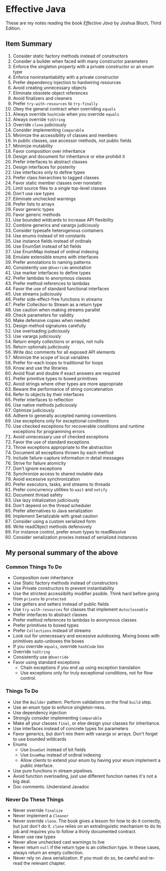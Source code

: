# Effective Java

These are my notes reading the book _Effective Java_ by Joshua Bloch, Third Edition.

## Item Summary

1. Consider static factory methods instead of constructors
2. Consider a builder when faced with many constructor parameters
3. Enforce the singleton property with a private constructor or an enum type
4. Enforce noninstantiability with a private constructor
5. Prefer dependency injection to hardwiring resources
6. Avoid creating unnecessary objects
7. Eliminate obsolete object references
8. Avoid finalizers and cleaners
9. Prefer `try-with-resources` to `try-finally`
10. Obey the general contract when overriding `equals`
11. Always override `hashCode` when you override `equals`
12. Always override `toString`
13. Override `clone` judiciously
14. Consider implementing `Comparable`
15. Minimize the accessibility of classes and members
16. In public classes, use accessor methods, not public fields
17. Minimize mutability
18. Favor composition over inheritance
19. Design and document for inheritance or else prohibit it
20. Prefer interfaces to abstract classes
21. Design interfaces for posterity
22. Use interfaces only to define types
23. Prefer class hierarchies to tagged classes
24. Favor static member classes over nonstatic
25. Limit source files to a single top-level classes
26. Don't use raw types
27. Eliminate unchecked warnings
28. Prefer lists to arrays
29. Favor generic types
30. Favor generic methods
31. Use bounded wildcards to increase API flexibility
32. Combine generics and varargs judiciously
33. Consider typesafe heterogenous containers
34. Use enums instead of int constants
35. Use instance fields instead of ordinals
36. Use EnumSet instead of bit fields
37. Use EnumMap instead of ordinal indexing
38. Emulate extensible enums with interfaces
39. Prefer annotations to naming patterns
40. Consistently use `@Override` annotation
41. Use marker interfaces to define types
42. Prefer lambdas to anonymous classes
43. Prefer method references to lambdas
44. Favor the use of standard functional interfaces
45. Use streams judiciously
46. Prefer side-effect-free functions in streams
47. Prefer Collection to Stream as a return type
48. Use caution when making streams parallel
49. Check parameters for validity
50. Make defensive copies when needed
51. Design method signatures carefully
52. Use overloading judiciously
53. Use varargs judiciously
54. Return empty collections or arrays, not nulls
55. Return optionals judiciously
56. Write doc comments for all exposed API elements
57. Minimize the scope of local variables
58. Prefer for-each loops to traditional for loops
59. Know and use the libraries
60. Avoid float and double if exact answers are required
61. Prefer primitive types to boxed primitives
62. Avoid strings where other types are more appropriate
63. Beware the performance of string concatenation
64. Refer to objects by their interfaces
65. Prefer interfaces to reflection
66. Use native methods judiciously
67. Optimize judiciously
68. Adhere to generally accepted naming conventions
69. Use exceptions only for exceptional conditions
70. Use checked exceptions for recoverable conditions and runtime exceptions for programming errors
71. Avoid unnecessary use of checked exceptions
72. Favor the use of standard exceptions
73. Throw exceptions appropriate to the abstraction
74. Document all exceptions thrown by each method
75. Include failure-capture information in detail messages
76. Strive for failure atomicity
77. Don't ignore exceptions
78. Synchronize access to shared mutable data
79. Avoid excessive synchronization
80. Prefer executors, tasks, and streams to threads
81. Prefer concurrency utilities to `wait` and `notify`
82. Document thread safety
83. Use lazy initialization judiciously
84. Don't depend on the thread scheduler
85. Prefer alternatives to Java serialization
86. Implement Serializable with great caution
87. Consider using a custom serialized form
88. Write readObject methods defensively
89. For instance control, prefer enum types to readResolve
90. Consider serialization proxies instead of serialized instances

## My personal summary of the above

### Common Things To Do

* Composition over inheritance
* Use Static factory methods instead of constructors
* Use Private constructors to prevent instantiability
* Use the strictest accessibility modifier pssible.  Think hard before going from `private` to `protected`
* Use getters and setters instead of public fields
* Use `try-with-resources` for classes that implement `Autocloseable`
* Prefer interfaces to abstract classes
* Prefer method references to lambdas to anonymous classes
* Prefer primitives to boxed types
* Prefer `Collections` instead of streams
* Look out for unnecessary and excessive autoboxing.  Mixing boxes with primitives auto-unboxes the boxes
* If you override `equals`, override `hashCode` too
* Override `toString`
* Consistently use `@Override`
* Favor using standard exceptions
    * Chain exceptions if you end up using exception translation
    * Use exceptions only for truly exceptional conditions, not for flow control.


### Things To Do

* Use the `Builder` pattern.  Perform validations on the final `build` step.
* Use an enum type to enforce singleton-ness.
* Use dependency injection
* Strongly consider implementing `Comparable`
* Make all your classes `final`, or else design your classes for inheritance.
* Use interfaces instead of concrete types for parameters
* Favor generics, but don't mix them with varargs or arrays.  Don't forget to use bounded wildcards
* Enums
    * Use `EnumSet` instead of bit fields
    * Use `EnumMap` instead of ordinal indexing
    * Allow clients to extend your enum by having your enum implement a public interface.
* Use pure functions in stream pipelines.
* Avoid function overloading, just use different function names it's not a big deal.
* Doc comments.  Understand Javadoc

### Never Do These Things

* Never override `finalize`
* Never implement a `Cleaner`
* Never override `clone`.  The book gives a lesson for how to do it correctly, but just don't do it.  `clone` relies on an extralinguistic mechanism to do its job and requires you to follow a thinly documented contract.
* Never use raw types
* Never allow unchecked cast warnings to live
* Never return `null` if the return type is an collection type.  In these cases, always return an empty collection.
* Never rely on Java serialization.  If you must do so, be careful and re-read the relevant chapter.
